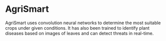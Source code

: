 # AgriSmart
AgriSmart uses convolution neural networks to determine the most suitable crops under given conditions. It has also been trained to identify plant diseases based on images of leaves and can detect threats in real-time.
